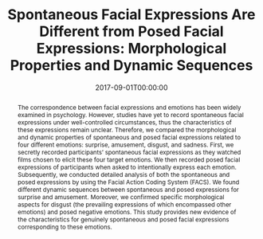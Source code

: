 ---
title: "Spontaneous Facial Expressions Are Different from Posed Facial Expressions: Morphological Properties and Dynamic Sequences"

authors: 
    - admin
    - Shoko Makihara
    - Takashi Nakao
    - Makoto Miyatani
date: "2017-09-01T00:00:00"
doi: "10.3389/fpsyg.2018.00672"

# Schedule page publish date (NOT publication's date).
publishDate: "2017-09-01T00:00:00Z"


# Publication type.
# Legend: 0 = Uncategorized; 1 = Conference paper; 2 = Journal article;
# 3 = Preprint / Working Paper; 4 = Report; 5 = Book; 6 = Book section;
# 7 = Thesis; 8 = Patent
publication_types: ["2"]

# Publication name and optional abbreviated version.
publication: "*Current Psychology*."
publication_short: "*Curr. Psychol.*"

# Abstract and optional shortened version.
abstract: "The correspondence between facial expressions and emotions has been widely examined in psychology. However, studies have yet to record spontaneous facial expressions under well-controlled circumstances, thus the characteristics of these expressions remain unclear. Therefore, we compared the morphological and dynamic properties of spontaneous and posed facial expressions related to four different emotions: surprise, amusement, disgust, and sadness. First, we secretly recorded participants’ spontaneous facial expressions as they watched films chosen to elicit these four target emotions. We then recorded posed facial expressions of participants when asked to intentionally express each emotion. Subsequently, we conducted detailed analysis of both the spontaneous and posed expressions by using the Facial Action Coding System (FACS). We found different dynamic sequences between spontaneous and posed expressions for surprise and amusement. Moreover, we confirmed specific morphological aspects for disgust (the prevailing expressions of which encompassed other emotions) and posed negative emotions. This study provides new evidence of the characteristics for genuinely spontaneous and posed facial expressions corresponding to these emotions."

# Summary. An optional shortened abstract.
#summary: 

url_pdf: https://link.springer.com/article/10.1007%2Fs12144-016-9448-9
url_code: ''
url_dataset: ''
url_poster: ''
url_project: ''
url_slides: ''
url_source: ''
url_video: ''

# Featured image
# To use, add an image named `featured.jpg/png` to your page's folder. 
image:
#  caption: 'Image credit: [**Unsplash**](https://unsplash.com/photos/jdD8gXaTZsc)'
  focal_point: ""
  preview_only: false


# Associated Projects (optional).
#   Associate this publication with one or more of your projects.
#   Simply enter your project's folder or file name without extension.
#   E.g. `internal-project` references `content/project/internal-project/index.md`.
#   Otherwise, set `projects: []`.
projects: []

# Slides (optional).
#   Associate this publication with Markdown slides.
#   Simply enter your slide deck's filename without extension.
#   E.g. `slides: "example"` references `content/slides/example/index.md`.
#   Otherwise, set `slides: ""`.
slides: example

---